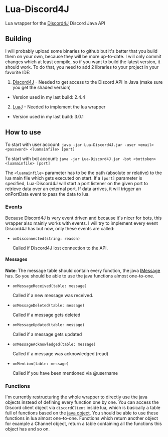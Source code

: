 # Lua-Discord4J
Lua wrapper for the [Discord4J](https://github.com/austinv11/Discord4J) Discord Java API

## Building
I will probably upload some binaries to github but it's better that you build them on your own, because they will be more up-to-date.
I will only commit changes which at least compile, so if you want to build the latest version, it should work.
To do that, you need to add 2 libraries to your project in your favorite IDE:

1. [Discord4J](https://github.com/austinv11/Discord4J) - Needed to get access to the Discord API in Java (make sure you get the shaded version)
  * Version used in my last build: 2.4.4
2. [LuaJ](http://www.luaj.org/luaj/3.0/README.html) - Needed to implement the lua wrapper
  * Version used in my last build: 3.0.1

## How to use
To start with user account:
`java -jar Lua-Discord4J.jar -user <email> <password> <luamainfile> [port]`

To start with bot account:
`java -jar Lua-Discord4J.jar -bot <bottoken> <luamainfile> [port]`

The `<luamainfile>` parameter has to be the path (absolute or relative) to the lua main file which gets executed on start.
If a `[port]` parameter is specified, Lua-Discord4J will start a port listener on the given port to retrieve data over an external port.
If data arrives, it will trigger an onPortData event to pass the data to lua.

### Events
Because Discord4J is very event driven and because it's nicer for bots, this wrapper also mainly works with events.
I will try to implement every event Discord4J has but now, only these events are called:

* `onDisconnected(string: reason)`

   Called if Discord4J lost connection to the API.

#### Messages
**Note**: The message table should contain every function, the java [IMessage](https://jitpack.io/com/github/austinv11/Discord4j/2.4.4/javadoc/sx/blah/discord/handle/obj/IMessage.html) has. So you should be able to use the java functions almost one-to-one.


* `onMessageReceived(table: message)`

   Called if a new message was received.

* `onMessageDeleted(table: message)`

   Called if a message gets deleted

* `onMessageUpdated(table: message)`

   Called if a message gets updated

* `onMessageAcknowledged(table: message)`

   Called if a message was acknowledged (read)

* `onMention(table: message)`

   Called if you have been mentioned via @username

### Functions
I'm currently restructuring the whole wrapper to directly use the java objects instead of defining every function one by one.
You can access the Discord client object via `discordClient` inside lua, which is basically a table full of functions based on the [java object](https://jitpack.io/com/github/austinv11/Discord4j/2.4.4/javadoc/sx/blah/discord/api/IDiscordClient.html). You should be able to use these functions in lua almost one-to-one. Functions which return another object for example a Channel object, return a table containing all the functions this object has and so on.